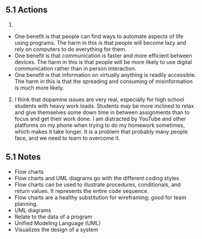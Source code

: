 
## 5.1 Actions

1.
- One benefit is that people can find ways to automate aspects of life using programs. The harm in this is that people will become lazy and rely on computers to do everything for them.
- One benefit is that communication is faster and more efficient between devices. The harm in this is that people will be more likely to use digital communication rather than in person interaction.
- One benefit is that information on virtually anything is readily accessible. The harm in this is that the spreading and consuming of misinformation is much more likely. 

2. I think that dopamine issues are very real, especially for high school students with heavy work loads. Students may be more inclined to relax and give themselves some down time in between assignments than to focus and get their work done. I am distracted by YouTube and other platforms on my phone when trying to do my homework sometimes, which makes it take longer. It is a problem that probably many people face, and we need to learn to overcome it.

## 5.1 Notes
- Flow charts
- Flow charts and UML diagrams go with the different coding styles
- Flow charts can be used to illustrate procedures, conditionals, and return values. It represents the entire code sequence.
- Flow charts are a healthy substitution for wireframing; good for team planning.
- UML diagrams
- Relate to the data of a program
- Unified Modeling Language (UML)
- Visualizes the design of a system